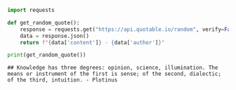 ``` python
import requests

def get_random_quote():
    response = requests.get("https://api.quotable.io/random", verify=False)
    data = response.json()
    return f"{data['content']} - {data['author']}"

print(get_random_quote())
```

    ## Knowledge has three degrees: opinion, science, illumination. The means or instrument of the first is sense; of the second, dialectic; of the third, intuition. - Plotinus
